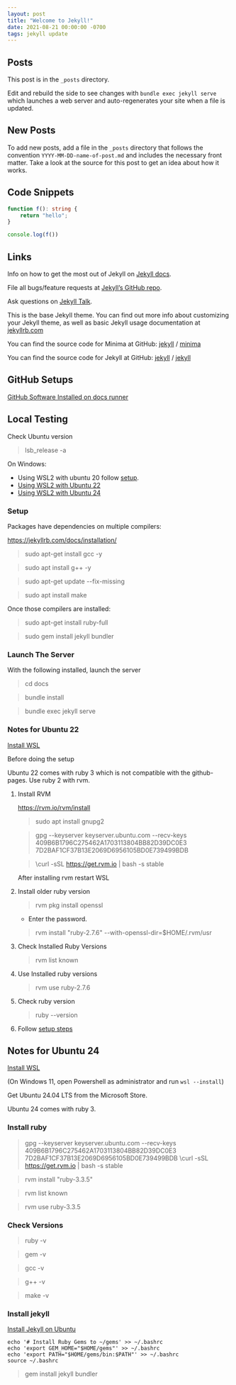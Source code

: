 ```yaml
---
layout: post
title: "Welcome to Jekyll!"
date: 2021-08-21 00:00:00 -0700
tags: jekyll update
---
```


## Posts

This post is in the `_posts` directory.

Edit and rebuild the side to see changes with `bundle exec jekyll serve` which launches a web server and auto-regenerates your site when a file is updated.

## New Posts

To add new posts, add a file in the `_posts` directory that follows the convention `YYYY-MM-DD-name-of-post.md` and includes the necessary front matter. Take a look at the source for this post to get an idea about how it works.

## Code Snippets

```typescript
function f(): string {
    return "hello";
}

console.log(f())
```

## Links

Info on how to get the most out of Jekyll on [Jekyll docs][jekyll-docs].

File all bugs/feature requests at [Jekyll’s GitHub repo][jekyll-gh].

Ask questions on [Jekyll Talk][jekyll-talk].

This is the base Jekyll theme. You can find out more info about customizing your Jekyll theme, as well as basic Jekyll usage documentation at [jekyllrb.com](https://jekyllrb.com/)

You can find the source code for Minima at GitHub:
[jekyll][jekyll-organization] /
[minima](https://github.com/jekyll/minima)

You can find the source code for Jekyll at GitHub:
[jekyll][jekyll-organization] /
[jekyll](https://github.com/jekyll/jekyll)

[jekyll-docs]: https://jekyllrb.com/docs/home
[jekyll-gh]: https://github.com/jekyll/jekyll
[jekyll-talk]: https://talk.jekyllrb.com/
[jekyll-organization]: https://github.com/jekyll

## GitHub Setups

[GitHub Software Installed on docs runner](https://github.com/actions/runner-images/blob/ubuntu20/20220905.1/images/linux/Ubuntu2004-Readme.md)

## Local Testing

Check Ubuntu version

> lsb_release -a

On Windows:

- Using WSL2 with ubuntu 20 follow [setup](#setup).
- [Using WSL2 with Ubuntu 22](#notes-for-ubuntu-22)
- [Using WSL2 with Ubuntu 24](#notes-for-ubuntu-24)

### Setup

Packages have dependencies on multiple compilers:

https://jekyllrb.com/docs/installation/

> sudo apt-get install gcc -y

> sudo apt install g++ -y

> sudo apt-get update --fix-missing

> sudo apt install make

Once those compilers are installed:

> sudo apt-get install ruby-full

> sudo gem install jekyll bundler

### Launch The Server

With the following installed, launch the server

> cd docs

> bundle install

> bundle exec jekyll serve

### Notes for Ubuntu 22

[Install WSL](https://learn.microsoft.com/en-us/windows/wsl/install)

Before doing the setup

Ubuntu 22 comes with ruby 3 which is not compatible with the github-pages. Use ruby 2 with rvm.

1. Install RVM

    https://rvm.io/rvm/install

    > sudo apt install gnupg2

    > gpg --keyserver keyserver.ubuntu.com --recv-keys 409B6B1796C275462A1703113804BB82D39DC0E3 7D2BAF1CF37B13E2069D6956105BD0E739499BDB

    > \curl -sSL https://get.rvm.io | bash -s stable

    After installing rvm restart WSL

1. Install older ruby version

    > rvm pkg install openssl

    - Enter the password.

    > rvm install "ruby-2.7.6" --with-openssl-dir=$HOME/.rvm/usr

1. Check Installed Ruby Versions

    > rvm list known

1. Use Installed ruby versions

    > rvm use ruby-2.7.6

1. Check ruby version

    > ruby --version

1. Follow [setup steps](#setup)

## Notes for Ubuntu 24

[Install WSL](https://learn.microsoft.com/en-us/windows/wsl/install)

(On Windows 11, open Powershell as administrator and run `wsl --install`)

Get Ubuntu 24.04 LTS from the Microsoft Store.

Ubuntu 24 comes with ruby 3.


### Install ruby

> gpg --keyserver keyserver.ubuntu.com --recv-keys 409B6B1796C275462A1703113804BB82D39DC0E3 7D2BAF1CF37B13E2069D6956105BD0E739499BDB
\curl -sSL https://get.rvm.io | bash -s stable

> rvm install "ruby-3.3.5"

> rvm list known

> rvm use ruby-3.3.5


### Check Versions

> ruby -v

> gem -v

> gcc -v

> g++ -v

> make -v

### Install jekyll

[Install Jekyll on Ubuntu](https://jekyllrb.com/docs/installation/ubuntu/)

```text
echo '# Install Ruby Gems to ~/gems' >> ~/.bashrc
echo 'export GEM_HOME="$HOME/gems"' >> ~/.bashrc
echo 'export PATH="$HOME/gems/bin:$PATH"' >> ~/.bashrc
source ~/.bashrc
```

> gem install jekyll bundler

